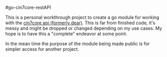 #go-cin7core-restAPI

This is a personal workthrough project to create a go module for working with the [cin7core api (formerly dear)](https://dearinventory.docs.apiary.io/).
This is far from finished code, it's messy and might be dropped or changed depending on my use cases. My hope is to have this a "complete" endeavor at some point.

In the mean time the purpose of the module being made public is for simpler access for another project.
